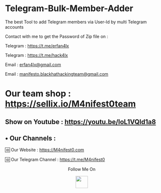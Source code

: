 # Telegram-Bulk-Member-Adder
The best Tool to add Telegram members via User-Id by multi Telegram accounts

Contact with me to get the Password of Zip file on :

 Telegram : https://t.me/erfan4lx
 
 Telegram : https://t.me/hack4lx
 
 Email : erfan4lx@gmail.com
 
 Email : manifesto.blackhathackingteam@gmail.com
 
 # Our team shop : https://sellix.io/M4nifest0team
 
  ## Show on Youtube : https://youtu.be/IoL1VQld1a8
 
## • Our Channels : 

🆔 Our Website : https://M4nifest0.com

🆔 Our Telegram Channel : https://t.me/M4nifest0


<p align="center">
  Follow Me On
</p>
<p align="center">
  <a href="https://www.youtube.com/c/erfan4lx?sub_confirmation=1">
    <img src="https://www.iconsdb.com/icons/preview/black/youtube-4-xxl.png" width="40" height="40">
  </a>
</p>
